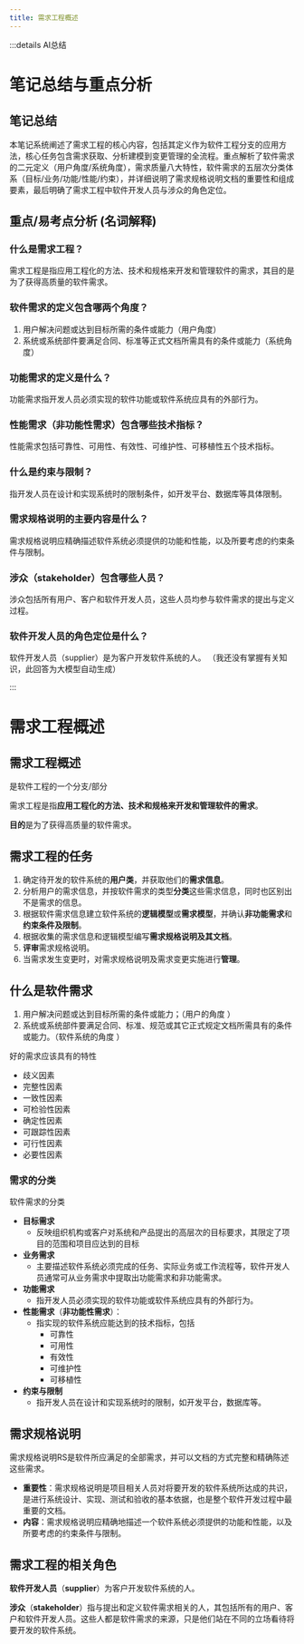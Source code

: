 ```yaml
---
title: 需求工程概述
---
```


:::details AI总结



# 笔记总结与重点分析
## 笔记总结
本笔记系统阐述了需求工程的核心内容，包括其定义作为软件工程分支的应用方法，核心任务包含需求获取、分析建模到变更管理的全流程。重点解析了软件需求的二元定义（用户角度/系统角度），需求质量八大特性，软件需求的五层次分类体系（目标/业务/功能/性能/约束），并详细说明了需求规格说明文档的重要性和组成要素，最后明确了需求工程中软件开发人员与涉众的角色定位。

## 重点/易考点分析 (名词解释)

### 什么是需求工程？
需求工程是指应用工程化的方法、技术和规格来开发和管理软件的需求，其目的是为了获得高质量的软件需求。

### 软件需求的定义包含哪两个角度？
1. 用户解决问题或达到目标所需的条件或能力（用户角度）
2. 系统或系统部件要满足合同、标准等正式文档所需具有的条件或能力（系统角度）

### 功能需求的定义是什么？
功能需求指开发人员必须实现的软件功能或软件系统应具有的外部行为。

### 性能需求（非功能性需求）包含哪些技术指标？
性能需求包括可靠性、可用性、有效性、可维护性、可移植性五个技术指标。

### 什么是约束与限制？
指开发人员在设计和实现系统时的限制条件，如开发平台、数据库等具体限制。

### 需求规格说明的主要内容是什么？
需求规格说明应精确描述软件系统必须提供的功能和性能，以及所要考虑的约束条件与限制。

### 涉众（stakeholder）包含哪些人员？
涉众包括所有用户、客户和软件开发人员，这些人员均参与软件需求的提出与定义过程。

### 软件开发人员的角色定位是什么？
软件开发人员（supplier）是为客户开发软件系统的人。
（我还没有掌握有关知识，此回答为大模型自动生成）

:::
# 需求工程概述

## 需求工程概述


是软件工程的一个分支/部分


需求工程是指**应用工程化的方法、技术和规格来开发和管理软件的需求**。

**目的**是为了获得高质量的软件需求。

## 需求工程的任务

1. 确定待开发的软件系统的**用户类**，并获取他们的**需求信息**。
2. 分析用户的需求信息，并按软件需求的类型**分类**这些需求信息，同时也区别出不是需求的信息。
3. 根据软件需求信息建立软件系统的**逻辑模型**或**需求模型**，并确认**非功能需求**和**约束条件及限制**。
4. 根据收集的需求信息和逻辑模型编写**需求规格说明及其文档**。
5. **评审**需求规格说明。
6. 当需求发生变更时，对需求规格说明及需求变更实施进行**管理**。

## 什么是软件需求

1. 用户解决问题或达到目标所需的条件或能力；（用户的角度 ）
2. 系统或系统部件要满足合同、标准、规范或其它正式规定文档所需具有的条件或能力。（软件系统的角度 ）

好的需求应该具有的特性
- 歧义因素
- 完整性因素
- 一致性因素
- 可检验性因素
- 确定性因素
- 可跟踪性因素
- 可行性因素
- 必要性因素

### 需求的分类

软件需求的分类
- **目标需求**
  - 反映组织机构或客户对系统和产品提出的高层次的目标要求，其限定了项目的范围和项目应达到的目标
- **业务需求**
  - 主要描述软件系统必须完成的任务、实际业务或工作流程等，软件开发人员通常可从业务需求中提取出功能需求和非功能需求。
- **功能需求**
  - 指开发人员必须实现的软件功能或软件系统应具有的外部行为。
- **性能需求**（**非功能性需求**）：
  - 指实现的软件系统应能达到的技术指标，包括
    - 可靠性
    - 可用性
    - 有效性
    - 可维护性
    - 可移植性
- **约束与限制**
  - 指开发人员在设计和实现系统时的限制，如开发平台，数据库等。

## 需求规格说明

需求规格说明RS是软件所应满足的全部需求，并可以文档的方式完整和精确陈述这些需求。

- **重要性**：需求规格说明是项目相关人员对将要开发的软件系统所达成的共识，是进行系统设计、实现、测试和验收的基本依据，也是整个软件开发过程中最重要的文档。
- **内容**：需求规格说明应精确地描述一个软件系统必须提供的功能和性能，以及所要考虑的约束条件与限制。

## 需求工程的相关角色

**软件开发人员**（**supplier**）为客户开发软件系统的人。

**涉众**（**stakeholder**）指与提出和定义软件需求相关的人，其包括所有的用户、客户和软件开发人员。这些人都是软件需求的来源，只是他们站在不同的立场看待将要开发的软件系统。
